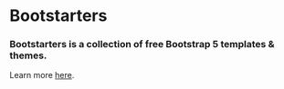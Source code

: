 # Bootstarters

### Bootstarters is a collection of free Bootstrap 5 templates & themes.

Learn more [here](https://www.bootstarters.com/).

